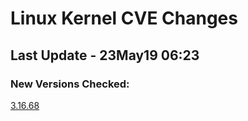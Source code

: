 
# **Linux Kernel CVE Changes**

## Last Update - 23May19 06:23

### **New Versions Checked:**

[3.16.68](streams/3.16)  


